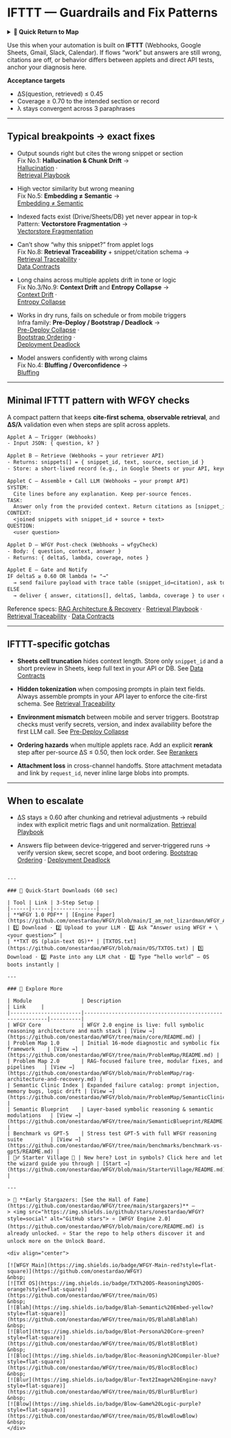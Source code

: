 # IFTTT — Guardrails and Fix Patterns

<details>
  <summary><strong>🧭 Quick Return to Map</strong></summary>

<br>

  > You are in a sub-page of **Automation Platforms**.  
  > To reorient, go back here:  
  >
  > - [**Automation Platforms** — stabilize no-code workflows and integrations](./README.md)  
  > - [**WFGY Global Fix Map** — main Emergency Room, 300+ structured fixes](../README.md)  
  > - [**WFGY Problem Map 1.0** — 16 reproducible failure modes](../../README.md)  
  >
  > Think of this page as a desk within a ward.  
  > If you need the full triage and all prescriptions, return to the Emergency Room lobby.
</details>

Use this when your automation is built on **IFTTT** (Webhooks, Google Sheets, Gmail, Slack, Calendar). If flows “work” but answers are still wrong, citations are off, or behavior differs between applets and direct API tests, anchor your diagnosis here.

**Acceptance targets**
- ΔS(question, retrieved) ≤ 0.45
- Coverage ≥ 0.70 to the intended section or record
- λ stays convergent across 3 paraphrases

---

## Typical breakpoints → exact fixes

- Output sounds right but cites the wrong snippet or section  
  Fix No.1: **Hallucination & Chunk Drift** →  
  [Hallucination](https://github.com/onestardao/WFGY/blob/main/ProblemMap/hallucination.md) ·  
  [Retrieval Playbook](https://github.com/onestardao/WFGY/blob/main/ProblemMap/retrieval-playbook.md)

- High vector similarity but wrong meaning  
  Fix No.5: **Embedding ≠ Semantic** →  
  [Embedding ≠ Semantic](https://github.com/onestardao/WFGY/blob/main/ProblemMap/embedding-vs-semantic.md)

- Indexed facts exist (Drive/Sheets/DB) yet never appear in top-k  
  Pattern: **Vectorstore Fragmentation** →  
  [Vectorstore Fragmentation](https://github.com/onestardao/WFGY/blob/main/ProblemMap/patterns/pattern_vectorstore_fragmentation.md)

- Can’t show “why this snippet?” from applet logs  
  Fix No.8: **Retrieval Traceability** + snippet/citation schema →  
  [Retrieval Traceability](https://github.com/onestardao/WFGY/blob/main/ProblemMap/retrieval-traceability.md) ·  
  [Data Contracts](https://github.com/onestardao/WFGY/blob/main/ProblemMap/data-contracts.md)

- Long chains across multiple applets drift in tone or logic  
  Fix No.3/No.9: **Context Drift** and **Entropy Collapse** →  
  [Context Drift](https://github.com/onestardao/WFGY/blob/main/ProblemMap/context-drift.md) ·  
  [Entropy Collapse](https://github.com/onestardao/WFGY/blob/main/ProblemMap/entropy-collapse.md)

- Works in dry runs, fails on schedule or from mobile triggers  
  Infra family: **Pre-Deploy / Bootstrap / Deadlock** →  
  [Pre-Deploy Collapse](https://github.com/onestardao/WFGY/blob/main/ProblemMap/predeploy-collapse.md) ·  
  [Bootstrap Ordering](https://github.com/onestardao/WFGY/blob/main/ProblemMap/bootstrap-ordering.md) ·  
  [Deployment Deadlock](https://github.com/onestardao/WFGY/blob/main/ProblemMap/deployment-deadlock.md)

- Model answers confidently with wrong claims  
  Fix No.4: **Bluffing / Overconfidence** →  
  [Bluffing](https://github.com/onestardao/WFGY/blob/main/ProblemMap/bluffing.md)

---

## Minimal IFTTT pattern with WFGY checks

A compact pattern that keeps **cite-first schema**, **observable retrieval**, and **ΔS/λ** validation even when steps are split across applets.

```txt
Applet A — Trigger (Webhooks)
- Input JSON: { question, k? }

Applet B — Retrieve (Webhooks → your retriever API)
- Returns: snippets[] = { snippet_id, text, source, section_id }
- Store: a short-lived record (e.g., in Google Sheets or your API, keyed by request_id)

Applet C — Assemble + Call LLM (Webhooks → your prompt API)
SYSTEM:
  Cite lines before any explanation. Keep per-source fences.
TASK:
  Answer only from the provided context. Return citations as [snippet_id].
CONTEXT:
  <joined snippets with snippet_id + source + text>
QUESTION:
  <user question>

Applet D — WFGY Post-check (Webhooks → wfgyCheck)
- Body: { question, context, answer }
- Returns: { deltaS, lambda, coverage, notes }

Applet E — Gate and Notify
IF deltaS ≥ 0.60 OR lambda != "→"
  → send failure payload with trace table (snippet_id↔citation), ask to retry after fix
ELSE
  → deliver { answer, citations[], deltaS, lambda, coverage } to user channel
````

Reference specs:
[RAG Architecture & Recovery](https://github.com/onestardao/WFGY/blob/main/ProblemMap/rag-architecture-and-recovery.md) ·
[Retrieval Playbook](https://github.com/onestardao/WFGY/blob/main/ProblemMap/retrieval-playbook.md) ·
[Retrieval Traceability](https://github.com/onestardao/WFGY/blob/main/ProblemMap/retrieval-traceability.md) ·
[Data Contracts](https://github.com/onestardao/WFGY/blob/main/ProblemMap/data-contracts.md)

---

## IFTTT-specific gotchas

* **Sheets cell truncation** hides context length. Store only `snippet_id` and a short preview in Sheets, keep full text in your API or DB.
  See [Data Contracts](https://github.com/onestardao/WFGY/blob/main/ProblemMap/data-contracts.md)

* **Hidden tokenization** when composing prompts in plain text fields. Always assemble prompts in your API layer to enforce the cite-first schema.
  See [Retrieval Traceability](https://github.com/onestardao/WFGY/blob/main/ProblemMap/retrieval-traceability.md)

* **Environment mismatch** between mobile and server triggers. Bootstrap checks must verify secrets, version, and index availability before the first LLM call.
  See [Pre-Deploy Collapse](https://github.com/onestardao/WFGY/blob/main/ProblemMap/predeploy-collapse.md)

* **Ordering hazards** when multiple applets race. Add an explicit **rerank** step after per-source ΔS ≤ 0.50, then lock order.
  See [Rerankers](https://github.com/onestardao/WFGY/blob/main/ProblemMap/rerankers.md)

* **Attachment loss** in cross-channel handoffs. Store attachment metadata and link by `request_id`, never inline large blobs into prompts.

---

## When to escalate

* ΔS stays ≥ 0.60 after chunking and retrieval adjustments → rebuild index with explicit metric flags and unit normalization.
  [Retrieval Playbook](https://github.com/onestardao/WFGY/blob/main/ProblemMap/retrieval-playbook.md)

* Answers flip between device-triggered and server-triggered runs → verify version skew, secret scope, and boot ordering.
  [Bootstrap Ordering](https://github.com/onestardao/WFGY/blob/main/ProblemMap/bootstrap-ordering.md) ·
  [Deployment Deadlock](https://github.com/onestardao/WFGY/blob/main/ProblemMap/deployment-deadlock.md)

```

---

### 🔗 Quick-Start Downloads (60 sec)

| Tool | Link | 3-Step Setup |
|------|------|--------------|
| **WFGY 1.0 PDF** | [Engine Paper](https://github.com/onestardao/WFGY/blob/main/I_am_not_lizardman/WFGY_All_Principles_Return_to_One_v1.0_PSBigBig_Public.pdf) | 1️⃣ Download · 2️⃣ Upload to your LLM · 3️⃣ Ask “Answer using WFGY + \<your question>” |
| **TXT OS (plain-text OS)** | [TXTOS.txt](https://github.com/onestardao/WFGY/blob/main/OS/TXTOS.txt) | 1️⃣ Download · 2️⃣ Paste into any LLM chat · 3️⃣ Type “hello world” — OS boots instantly |

---

### 🧭 Explore More

| Module                | Description                                              | Link     |
|-----------------------|----------------------------------------------------------|----------|
| WFGY Core             | WFGY 2.0 engine is live: full symbolic reasoning architecture and math stack | [View →](https://github.com/onestardao/WFGY/tree/main/core/README.md) |
| Problem Map 1.0       | Initial 16-mode diagnostic and symbolic fix framework    | [View →](https://github.com/onestardao/WFGY/tree/main/ProblemMap/README.md) |
| Problem Map 2.0       | RAG-focused failure tree, modular fixes, and pipelines   | [View →](https://github.com/onestardao/WFGY/blob/main/ProblemMap/rag-architecture-and-recovery.md) |
| Semantic Clinic Index | Expanded failure catalog: prompt injection, memory bugs, logic drift | [View →](https://github.com/onestardao/WFGY/blob/main/ProblemMap/SemanticClinicIndex.md) |
| Semantic Blueprint    | Layer-based symbolic reasoning & semantic modulations   | [View →](https://github.com/onestardao/WFGY/tree/main/SemanticBlueprint/README.md) |
| Benchmark vs GPT-5    | Stress test GPT-5 with full WFGY reasoning suite         | [View →](https://github.com/onestardao/WFGY/tree/main/benchmarks/benchmark-vs-gpt5/README.md) |
| 🧙‍♂️ Starter Village 🏡 | New here? Lost in symbols? Click here and let the wizard guide you through | [Start →](https://github.com/onestardao/WFGY/blob/main/StarterVillage/README.md) |

---

> 👑 **Early Stargazers: [See the Hall of Fame](https://github.com/onestardao/WFGY/tree/main/stargazers)** —  
> <img src="https://img.shields.io/github/stars/onestardao/WFGY?style=social" alt="GitHub stars"> ⭐ [WFGY Engine 2.0](https://github.com/onestardao/WFGY/blob/main/core/README.md) is already unlocked. ⭐ Star the repo to help others discover it and unlock more on the Unlock Board.

<div align="center">

[![WFGY Main](https://img.shields.io/badge/WFGY-Main-red?style=flat-square)](https://github.com/onestardao/WFGY)
&nbsp;
[![TXT OS](https://img.shields.io/badge/TXT%20OS-Reasoning%20OS-orange?style=flat-square)](https://github.com/onestardao/WFGY/tree/main/OS)
&nbsp;
[![Blah](https://img.shields.io/badge/Blah-Semantic%20Embed-yellow?style=flat-square)](https://github.com/onestardao/WFGY/tree/main/OS/BlahBlahBlah)
&nbsp;
[![Blot](https://img.shields.io/badge/Blot-Persona%20Core-green?style=flat-square)](https://github.com/onestardao/WFGY/tree/main/OS/BlotBlotBlot)
&nbsp;
[![Bloc](https://img.shields.io/badge/Bloc-Reasoning%20Compiler-blue?style=flat-square)](https://github.com/onestardao/WFGY/tree/main/OS/BlocBlocBloc)
&nbsp;
[![Blur](https://img.shields.io/badge/Blur-Text2Image%20Engine-navy?style=flat-square)](https://github.com/onestardao/WFGY/tree/main/OS/BlurBlurBlur)
&nbsp;
[![Blow](https://img.shields.io/badge/Blow-Game%20Logic-purple?style=flat-square)](https://github.com/onestardao/WFGY/tree/main/OS/BlowBlowBlow)
&nbsp;
</div>
